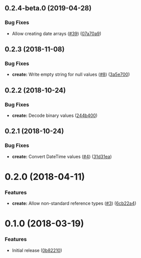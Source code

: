 <a name="0.2.4-beta.0"></a>
## 0.2.4-beta.0 (2019-04-28)


### Bug Fixes

* Allow creating date arrays ([#39](https://github.com/atSCM/server-scripts/issues/39)) ([07a70a9](https://github.com/atSCM/server-scripts/commits/07a70a9))




<a name="0.2.3"></a>
## 0.2.3 (2018-11-08)


### Bug Fixes

* **create:** Write empty string for null values ([#8](https://github.com/atSCM/server-scripts/issues/8)) ([3a5e700](https://github.com/atSCM/server-scripts/commits/3a5e700))




<a name="0.2.2"></a>
## 0.2.2 (2018-10-24)


### Bug Fixes

* **create:** Decode binary values ([244b400](https://github.com/atSCM/server-scripts/commits/244b400))




<a name="0.2.1"></a>
## 0.2.1 (2018-10-24)


### Bug Fixes

* **create:** Convert DateTime values ([#4](https://github.com/atSCM/server-scripts/issues/4)) ([31d31ea](https://github.com/atSCM/server-scripts/commits/31d31ea))




<a name="0.2.0"></a>
# 0.2.0 (2018-04-11)


### Features

* **create:** Allow non-standard reference types ([#3](https://github.com/atSCM/server-scripts/issues/3)) ([6cb22a4](https://github.com/atSCM/server-scripts/commits/6cb22a4))




<a name="0.1.0"></a>
# 0.1.0 (2018-03-19)


### Features

* Initial release ([0b82210](https://github.com/atSCM/server-scripts/commits/0b82210))



